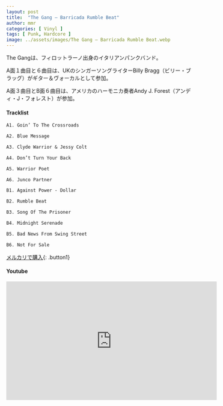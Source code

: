 ```yaml
---
layout: post
title:  "The Gang – Barricada Rumble Beat"
author: mmr
categories: [ Vinyl ]
tags: [ Punk, Hardcore ]
image: ../assets/images/The Gang – Barricada Rumble Beat.webp
---
```


The Gangは、フィロットラーノ出身のイタリアンパンクバンド。

A面１曲目と６曲目は、UKのシンガーソングライターBilly Bragg（ビリー・ブラッグ）がギター＆ヴォーカルとして参加。

A面３曲目とB面６曲目は、アメリカのハーモニカ奏者Andy J. Forest（アンディ・J・フォレスト）が参加。

#### Tracklist
```md
A1. Goin’ To The Crossroads

A2. Blue Message

A3. Clyde Warrior & Jessy Colt

A4. Don’t Turn Your Back

A5. Warrior Poet

A6. Junco Partner

B1. Against Power - Dollar

B2. Rumble Beat

B3. Song Of The Prisoner

B4. Midnight Serenade

B5. Bad News From Swing Street

B6. Not For Sale
```

[メルカリで購入](https://jp.mercari.com/item/m64968588416?afid=6142608987){: .button1}

#### Youtube
<iframe width="560" height="315" src="https://www.youtube.com/embed/uIEjRm21s9c?si=ceUBMS0Z-r1CHGG7" title="YouTube video player" frameborder="0" allow="accelerometer; autoplay; clipboard-write; encrypted-media; gyroscope; picture-in-picture; web-share" referrerpolicy="strict-origin-when-cross-origin" allowfullscreen></iframe>


